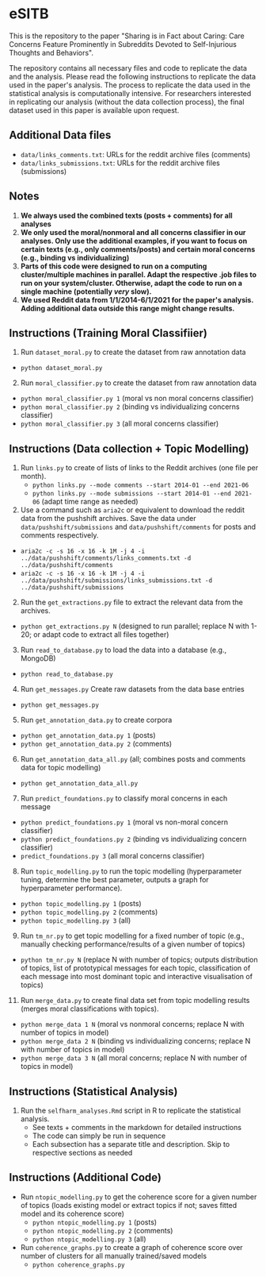 # eSITB

This is the repository to the paper "Sharing is in Fact about Caring: Care Concerns Feature Prominently in Subreddits Devoted to Self-Injurious Thoughts and Behaviors".

The repository contains all necessary files and code to replicate the data and the analysis. Please read the following instructions to replicate the data used in the paper's analysis. The process to replicate the data used in the statistical analysis is computationally intensive. For researchers interested in replicating our analysis (without the data collection process), the final dataset used in this paper is available upon request.

## Additional Data files

- `data/links_comments.txt`: URLs for the reddit archive files (comments)
- `data/links_submissions.txt`: URLs for the reddit archive files (submissions)

## Notes
1. **We always used the combined texts (posts + comments) for all analyses**
2. **We only used the moral/nonmoral and all concerns classifier in our analyses. Only use the additional examples, if you want to focus on certain texts (e.g., only comments/posts) and certain moral concerns (e.g., binding vs individualizing)**
3. **Parts of this code were designed to run on a computing cluster/multiple machines in parallel. Adapt the respective .job files to run on your system/cluster. Otherwise, adapt the code to run on a single machine (potentially *very* slow).**
4. **We used Reddit data from 1/1/2014-6/1/2021 for the paper's analysis. Adding additional data outside this range might change results.**

## Instructions (Training Moral Classifiier)
1. Run `dataset_moral.py` to create the dataset from raw annotation data
  - `python dataset_moral.py`
2. Run `moral_classifier.py` to create the dataset from raw annotation data
  - `python moral_classifier.py 1` (moral vs non moral concerns classifier)
  - `python moral_classifier.py 2` (binding vs individualizing concerns classifier)
  - `python moral_classifier.py 3` (all moral concerns classifier)

## Instructions (Data collection + Topic Modelling)

1. Run `links.py` to create of lists of links to the Reddit archives (one file per month).
    - `python links.py --mode comments --start 2014-01 --end 2021-06`
    - `python links.py --mode submissions --start 2014-01 --end 2021-06` (adapt time range as needed)
2. Use a command such as `aria2c` or equivalent to download the reddit data from the pushshift archives. Save the data under `data/pushshift/submissions` and `data/pushshift/comments` for posts and comments respectively.
  - `aria2c -c -s 16 -x 16 -k 1M -j 4 -i ../data/pushshift/comments/links_comments.txt -d ../data/pushshift/comments`
  - `aria2c -c -s 16 -x 16 -k 1M -j 4 -i ../data/pushshift/submissions/links_submissions.txt -d ../data/pushshift/submissions`
2. Run the `get_extractions.py` file to extract the relevant data from the archives.
  - `python get_extractions.py N` (designed to run parallel; replace N with 1-20; or adapt code to extract all files together)
3. Run `read_to_database.py` to load the data into a database (e.g., MongoDB)
  - `python read_to_database.py`
4. Run `get_messages.py` Create raw datasets from the data base entries
- `python get_messages.py`
5. Run `get_annotation_data.py` to create corpora 
  - `python get_annotation_data.py 1` (posts)
  - `python get_annotation_data.py 2` (comments)
6. Run `get_annotation_data_all.py` (all; combines posts and comments data for topic modelling)
  - `python get_annotation_data_all.py` 
7. Run `predict_foundations.py` to classify moral concerns in each message
  - `python predict_foundations.py 1` (moral vs non-moral concern classifier)
  - `python predict_foundations.py 2` (binding vs individualizing concern classifier)
  - `predict_foundations.py 3` (all moral concerns classifier)
8. Run `topic_modelling.py` to run the topic modelling (hyperparameter tuning, determine the best parameter, outputs a graph for hyperparameter performance). 
  - `python topic_modelling.py 1` (posts)
  - `python topic_modelling.py 2` (comments)
  - `python topic_modelling.py 3` (all)
9. Run `tm_nr.py` to get topic modelling for a fixed number of topic (e.g., manually checking performance/results of a given number of topics)
  - `python tm_nr.py N` (replace N with number of topics; outputs distribution of topics, list of prototypical messages for each topic, classification of each message into most dominant topic and interactive visualisation of topics)
11. Run `merge_data.py` to create final data set from topic modelling results (merges moral classifications with topics).
  - `python merge_data 1 N` (moral vs nonmoral concerns; replace N with number of topics in model)
  - `python merge_data 2 N` (binding vs individualizing concerns; replace N with number of topics in model)
  - `python merge_data 3 N` (all moral concerns; replace N with number of topics in model)

## Instructions (Statistical Analysis)
1. Run the `selfharm_analyses.Rmd` script in R to replicate the statistical analysis.
    - See texts + comments in the markdown for detailed instructions
    - The code can simply be run in sequence
    - Each subsection has a separate title and description. Skip to respective sections as needed

## Instructions (Additional Code)
- Run `ntopic_modelling.py` to get the coherence score for a given number of topics (loads existing model or extract topics if not; saves fitted model and its coherence score)
  - `python ntopic_modelling.py 1` (posts)
  - `python ntopic_modelling.py 2` (comments)
  - `python ntopic_modelling.py 3` (all)
- Run `coherence_graphs.py` to create a graph of coherence score over number of clusters for all manually trained/saved models
  - `python coherence_graphs.py` 
